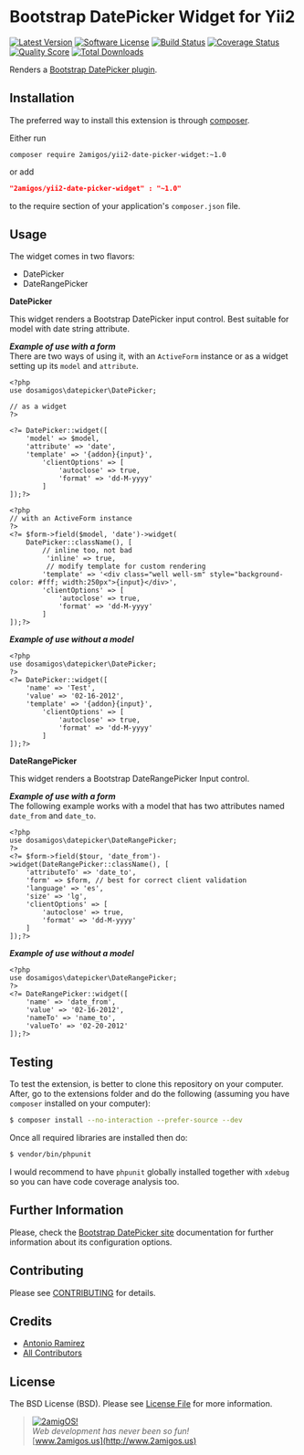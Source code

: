 Bootstrap DatePicker Widget for Yii2
====================================

[![Latest Version](https://img.shields.io/github/tag/2amigos/yii2-date-picker-widget.svg?style=flat-square&label=release)](https://github.com/2amigos/yii2-date-picker-widget/tags)
[![Software License](https://img.shields.io/badge/license-BSD-brightgreen.svg?style=flat-square)](LICENSE.md)
[![Build Status](https://img.shields.io/travis/2amigos/yii2-date-picker-widget/master.svg?style=flat-square)](https://travis-ci.org/2amigos/yii2-date-picker-widget)
[![Coverage Status](https://img.shields.io/scrutinizer/coverage/g/2amigos/yii2-date-picker-widget.svg?style=flat-square)](https://scrutinizer-ci.com/g/2amigos/yii2-date-picker-widget/code-structure)
[![Quality Score](https://img.shields.io/scrutinizer/g/2amigos/yii2-date-picker-widget.svg?style=flat-square)](https://scrutinizer-ci.com/g/2amigos/yii2-date-picker-widget)
[![Total Downloads](https://img.shields.io/packagist/dt/2amigos/yii2-date-picker-widget.svg?style=flat-square)](https://packagist.org/packages/2amigos/yii2-date-picker-widget)


Renders a [Bootstrap DatePicker plugin](http://bootstrap-datepicker.readthedocs.org/en/release/).

Installation
------------
The preferred way to install this extension is through [composer](http://getcomposer.org/download/).

Either run

```
composer require 2amigos/yii2-date-picker-widget:~1.0
```
or add

```json
"2amigos/yii2-date-picker-widget" : "~1.0"
```

to the require section of your application's `composer.json` file.

Usage
-----
The widget comes in two flavors: 

- DatePicker
- DateRangePicker

**DatePicker**

This widget renders a Bootstrap DatePicker input control. Best suitable for model with date string attribute.

***Example of use with a form***  
There are two ways of using it, with an `ActiveForm` instance or as a widget setting up its `model` and `attribute`.

```
<?php
use dosamigos\datepicker\DatePicker;

// as a widget
?>

<?= DatePicker::widget([
    'model' => $model,
    'attribute' => 'date',
    'template' => '{addon}{input}',
        'clientOptions' => [
            'autoclose' => true,
            'format' => 'dd-M-yyyy'
        ]
]);?>

<?php 
// with an ActiveForm instance 
?>
<?= $form->field($model, 'date')->widget(
    DatePicker::className(), [
        // inline too, not bad
         'inline' => true, 
         // modify template for custom rendering
        'template' => '<div class="well well-sm" style="background-color: #fff; width:250px">{input}</div>',
        'clientOptions' => [
            'autoclose' => true,
            'format' => 'dd-M-yyyy'
        ]
]);?>
```  
***Example of use without a model***

```  
<?php
use dosamigos\datepicker\DatePicker;
?>
<?= DatePicker::widget([
    'name' => 'Test',
    'value' => '02-16-2012',
    'template' => '{addon}{input}',
        'clientOptions' => [
            'autoclose' => true,
            'format' => 'dd-M-yyyy'
        ]
]);?>
```
**DateRangePicker**  

This widget renders a Bootstrap DateRangePicker Input control. 

***Example of use with a form***  
The following example works with a model that has two attributes named `date_from` and `date_to`.

```
<?php
use dosamigos\datepicker\DateRangePicker;
?>
<?= $form->field($tour, 'date_from')->widget(DateRangePicker::className(), [
    'attributeTo' => 'date_to', 
    'form' => $form, // best for correct client validation
    'language' => 'es',
    'size' => 'lg',
    'clientOptions' => [
        'autoclose' => true,
        'format' => 'dd-M-yyyy'
    ]
]);?>
```  
***Example of use without a model***

```  
<?php
use dosamigos\datepicker\DateRangePicker;
?>
<?= DateRangePicker::widget([
    'name' => 'date_from',
    'value' => '02-16-2012',
    'nameTo' => 'name_to',
    'valueTo' => '02-20-2012'
]);?>
```

Testing
-------

To test the extension, is better to clone this repository on your computer. After, go to the extensions folder and do
the following (assuming you have `composer` installed on your computer): 

```bash 
$ composer install --no-interaction --prefer-source --dev
```
Once all required libraries are installed then do: 

```bash 
$ vendor/bin/phpunit
```

I would recommend to have `phpunit` globally installed together with `xdebug` so you can have code coverage analysis too.

Further Information
-------------------
Please, check the [Bootstrap DatePicker site](http://bootstrap-datepicker.readthedocs.io/en/latest/) documentation for further information about its configuration options. 

Contributing
------------

Please see [CONTRIBUTING](CONTRIBUTING.md) for details.

Credits
-------

- [Antonio Ramirez](https://github.com/tonydspaniard)
- [All Contributors](../../contributors)

License
-------

The BSD License (BSD). Please see [License File](LICENSE.md) for more information.


> [![2amigOS!](http://www.gravatar.com/avatar/55363394d72945ff7ed312556ec041e0.png)](http://www.2amigos.us)  
<i>Web development has never been so fun!</i>  
[www.2amigos.us](http://www.2amigos.us)
